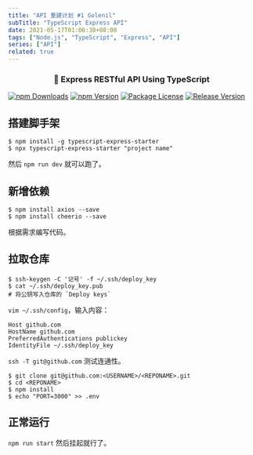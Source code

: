 ```yaml
---
title: "API 重建计划 #1 Golenil"
subTitle: "TypeScript Express API"
date: 2021-05-17T01:06:38+08:00
tags: ["Node.js", "TypeScript", "Express", "API"]
series: ["API"]
related: true
---
```


<h3 align="center">🚀 Express RESTful API Using TypeScript</h3>

<span class="sticker">
    <a href="https://github.com/ljlm0402/typescript-express-starter" target="_blank"><img src="https://img.shields.io/badge/ljlm0402-typescript--express--starter-blue?logo=github" alt="npm Downloads" /></a>
    <a href="http://npm.im/typescript-express-starter" target="_blank"><img src="https://img.shields.io/npm/v/typescript-express-starter" alt="npm Version" /></a>
    <a href="http://npm.im/typescript-express-starter" target="_blank"><img src="https://img.shields.io/npm/l/typescript-express-starter" alt="Package License" /></a>
    <a href="http://npm.im/typescript-express-starter" target="_blank"><img src="https://img.shields.io/github/v/release/ljlm0402/typescript-express-starter" alt="Release Version" /></a></a>
</span>

## 搭建脚手架
```shell
$ npm install -g typescript-express-starter
$ npx typescript-express-starter "project name"
```

然后 `npm run dev` 就可以跑了。  

## 新增依赖
```shell
$ npm install axios --save
$ npm install cheerio --save
```

根据需求编写代码。  

## 拉取仓库
```shell
$ ssh-keygen -C '记号' -f ~/.ssh/deploy_key
$ cat ~/.ssh/deploy_key.pub
# 将公钥写入仓库的 `Deploy keys`
```

`vim ~/.ssh/config`，输入内容：  
```
Host github.com
HostName github.com
PreferredAuthentications publickey
IdentityFile ~/.ssh/deploy_key
```

`ssh -T git@github.com` 测试连通性。  

```shell
$ git clone git@github.com:<USERNAME>/<REPONAME>.git
$ cd <REPONAME>
$ npm install
$ echo "PORT=3000" >> .env
```

## 正常运行
`npm run start` 然后挂起就行了。  